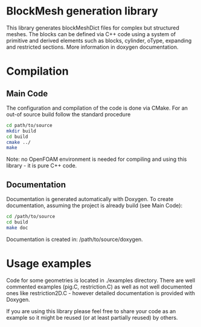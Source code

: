 # BlockMesh generation library

This library generates blockMeshDict files for complex but structured meshes.
The blocks can be defined via C++ code using a system of primitive and derived
elements such as blocks, cylinder, oType, expanding and restricted sections.
More information in doxygen documentation.

# Compilation 

## Main Code

The configuration and compilation of the code is done via CMake. For an out-of
source build follow the standard procedure

```bash
cd path/to/source
mkdir build
cd build
cmake ../
make
```

Note: no OpenFOAM environment is needed for compiling and using this library - 
it is pure C++ code.

## Documentation

Documentation is generated automatically with Doxygen. To create documentation, 
assuming the project is already build (see Main Code):
```bash
cd /path/to/source
cd build
make doc
```
Documentation is created in: /path/to/source/doxygen.

# Usage examples

Code for some geometries is located in ./examples directory. There are well
commented examples (pig.C, restriction.C) as well as not well documented ones
like restriction2D.C - however detailed documentation is provided with Doxygen.

If you are using this library please feel free to share your code as an example
so it might be reused (or at least partially reused) by others.
